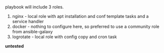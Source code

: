 playbook will include 3 roles. 
1. nginx - local role with apt installation and conf template tasks and a service handler
2. docker - nothing to configure here, so preferred to use a community role from ansible-galaxy
3. logrotate - local role with config copy and cron task


**untested**
